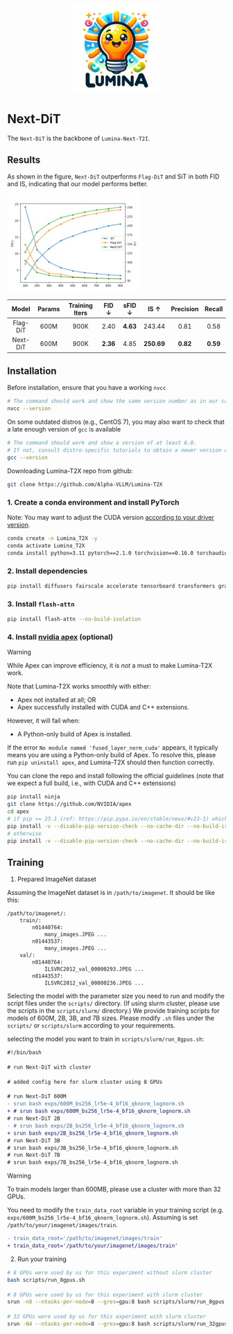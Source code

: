 <p align="center">
 <img src="../assets/lumina-logo.png" width="40%"/>
 <br>
</p>

# Next-DiT

The `Next-DiT` is the backbone of `Lumina-Next-T2I`.

## Results

As shown in the figure, `Next-DiT` outperforms `Flag-DiT` and SiT in both FID and IS, indicating that our model performs better.

<p align="left">
 <img src="fid_is.png" width="60%"/>
 <br>
</p>

|  Model   | Params | Training Iters |  FID ↓  |  sFID ↓ |   IS ↑  | Precision | Recall |
|  :---:   | :---:  |     :---:      | :---: | :---:  | :---:  |   :---:   | :---:  |
| Flag-DiT |  600M  |     900K       | 2.40  |  **4.63**  | 243.44 |   0.81    |  0.58  |
| Next-DiT |  600M  |     900K       | **2.36**  |  4.85  | **250.69** |   **0.82**    |  **0.59**  |


## Installation

Before installation, ensure that you have a working ``nvcc``

```bash
# The command should work and show the same version number as in our case. (12.1 in our case).
nvcc --version
```

On some outdated distros (e.g., CentOS 7), you may also want to check that a late enough version of
``gcc`` is available

```bash
# The command should work and show a version of at least 6.0.
# If not, consult distro-specific tutorials to obtain a newer version or build manually.
gcc --version
```

Downloading Lumina-T2X repo from github:

```bash
git clone https://github.com/Alpha-VLLM/Lumina-T2X
```

### 1. Create a conda environment and install PyTorch

Note: You may want to adjust the CUDA version [according to your driver version](https://docs.nvidia.com/deploy/cuda-compatibility/#default-to-minor-version).

  ```bash
  conda create -n Lumina_T2X -y
  conda activate Lumina_T2X
  conda install python=3.11 pytorch==2.1.0 torchvision==0.16.0 torchaudio==2.1.0 pytorch-cuda=12.1 -c pytorch -c nvidia -y
  ```

### 2. Install dependencies

  ```bash
  pip install diffusers fairscale accelerate tensorboard transformers gradio torchdiffeq click
  ```

### 3. Install ``flash-attn``

  ```bash
  pip install flash-attn --no-build-isolation
  ```

### 4. Install [nvidia apex](https://github.com/nvidia/apex) (optional)

>[!Warning]
> While Apex can improve efficiency, it is *not* a must to make Lumina-T2X work.
>
> Note that Lumina-T2X works smoothly with either:
> + Apex not installed at all; OR
> + Apex successfully installed with CUDA and C++ extensions.
>
> However, it will fail when:
> + A Python-only build of Apex is installed.
>
> If the error `No module named 'fused_layer_norm_cuda'` appears, it typically means you are using a Python-only build of Apex. To resolve this, please run `pip uninstall apex`, and Lumina-T2X should then function correctly.

You can clone the repo and install following the official guidelines (note that we expect a full
build, i.e., with CUDA and C++ extensions)

```bash
pip install ninja
git clone https://github.com/NVIDIA/apex
cd apex
# if pip >= 23.1 (ref: https://pip.pypa.io/en/stable/news/#v23-1) which supports multiple `--config-settings` with the same key...
pip install -v --disable-pip-version-check --no-cache-dir --no-build-isolation --config-settings "--build-option=--cpp_ext" --config-settings "--build-option=--cuda_ext" ./
# otherwise
pip install -v --disable-pip-version-check --no-cache-dir --no-build-isolation --global-option="--cpp_ext" --global-option="--cuda_ext" ./
```

## Training

1. Prepared ImageNet dataset

Assuming the ImageNet dataset is in `/path/to/imagenet`. It should be like this:

```
/path/to/imagenet/:
    train/:
        n01440764:
            many_images.JPEG ...
        n01443537:
            many_images.JPEG ...
    val/:
        n01440764:
            ILSVRC2012_val_00000293.JPEG ...
        n01443537:
            ILSVRC2012_val_00000236.JPEG ...
```

Selecting the model with the parameter size you need to run and modify the script files under the `scripts/` directory. (If using slurm cluster, please use the scripts in the `scripts/slurm/` directory.) We provide training scripts for models of 600M, 2B, 3B, and 7B sizes. Please modify `.sh` files under the `scripts/` or `scripts/slurm` according to your requirements.

selecting the model you want to train in `scripts/slurm/run_8gpus.sh`:

```diff
#!/bin/bash

# run Next-DiT with cluster

# added config here for slurm cluster using 8 GPUs

# run Next-DiT 600M
- srun bash exps/600M_bs256_lr5e-4_bf16_qknorm_lognorm.sh
+ # srun bash exps/600M_bs256_lr5e-4_bf16_qknorm_lognorm.sh
# run Next-DiT 2B
- # srun bash exps/2B_bs256_lr5e-4_bf16_qknorm_lognorm.sh
+ srun bash exps/2B_bs256_lr5e-4_bf16_qknorm_lognorm.sh
# run Next-DiT 3B
# srun bash exps/3B_bs256_lr5e-4_bf16_qknorm_lognorm.sh
# run Next-DiT 7B
# srun bash exps/7B_bs256_lr5e-4_bf16_qknorm_lognorm.sh

```

> [!Warning]
> To train models larger than 600MB, please use a cluster with more than 32 GPUs.

You need to modify the `train_data_root` variable in your training script (e.g. `exps/600M_bs256_lr5e-4_bf16_qknorm_lognorm.sh`). Assuming is set `/path/to/your/imagenet/images/train`.

```diff
- train_data_root='/path/to/imagenet/images/train'
+ train_data_root='/path/to/your/imagenet/images/train'
```

2. Run your training

``` bash
# 8 GPUs were used by us for this experiment without slurm cluster
bash scripts/run_8gpus.sh

# 8 GPUs were used by us for this experiment with slurm cluster
srun -n8 --ntasks-per-node=8 --gres=gpu:8 bash scripts/slurm/run_8gpus.sh

# 32 GPUs were used by us for this experiment with slurm cluster
srun -N4 --ntasks-per-node=8 --gres=gpu:8 bash scripts/slurm/run_32gpus.sh
```
